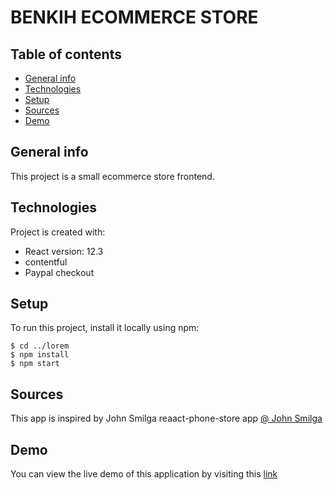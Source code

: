 # BENKIH ECOMMERCE STORE

## Table of contents

- [General info](#general-info)
- [Technologies](#technologies)
- [Setup](#setup)
- [Sources](#sources)
- [Demo](#demo)

## General info

This project is a small ecommerce store frontend.

## Technologies

Project is created with:

- React version: 12.3
- contentful 
- Paypal checkout 

## Setup

To run this project, install it locally using npm:

```
$ cd ../lorem
$ npm install
$ npm start
```

## Sources

This app is inspired by John Smilga reaact-phone-store app  [@ John Smilga](https://www.johnsmilga.com)

## Demo

You can view the live demo of this application by visiting this [link](https://benkih-ecommerce-react.netlify.app) 